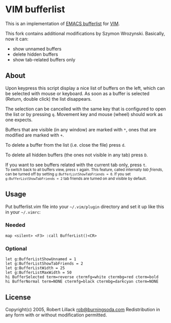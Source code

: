 VIM bufferlist
==============

This is an implementation of [EMACS bufferlist](http://github.com/rockpiper/emacs-bufferlist) for [VIM](http://www.vim.org).

This fork contains additional modifications by Szymon Wrozynski. Basically, now it can:

* show unnamed buffers
* delete hidden buffers
* show tab-related buffers only

About
-----

Upon keypress this script display a nice list of buffers on the left, which
can be selected with mouse or keyboard. As soon as a buffer is selected
(Return, double click) the list disappears.

The selection can be cancelled with the same key that is configured to open
the list or by pressing `q`. Movement key and mouse (wheel) should work as
one expects.

Buffers that are visible (in any window) are marked with `*`, ones that are
modified are marked with `+`.

To delete a buffer from the list (i.e. close the file) press `d`.

To delete all hidden buffers (the ones not visible in any tab) press `D`.

If you want to see buffers related with the current tab only, press `t`.<br/>
<small>
To switch back to all buffers view, press `t` again. This feature,
called internally *tab friends*, can be turned off by setting
`g:BufferListShowTabFriends = 0`. If you set `g:BufferListShowTabFriends = 2`
tab friends are turned on and visible by default.
</small>

Usage
-----

Put bufferlist.vim file into your `~/.vim/plugin` directory and set it up
like this in your `~/.vimrc`:

### Needed

    map <silent> <F3> :call BufferList()<CR>

### Optional

    let g:BufferListShowUnnamed = 1
    let g:BufferListShowTabFriends = 2
    let g:BufferListWidth = 25
    let g:BufferListMaxWidth = 50
    hi BufferSelected term=reverse ctermfg=white ctermbg=red cterm=bold
    hi BufferNormal term=NONE ctermfg=black ctermbg=darkcyan cterm=NONE

License
-------

Copyright(c) 2005, Robert Lillack <rob@burningsoda.com>
Redistribution in any form with or without modification permitted.


